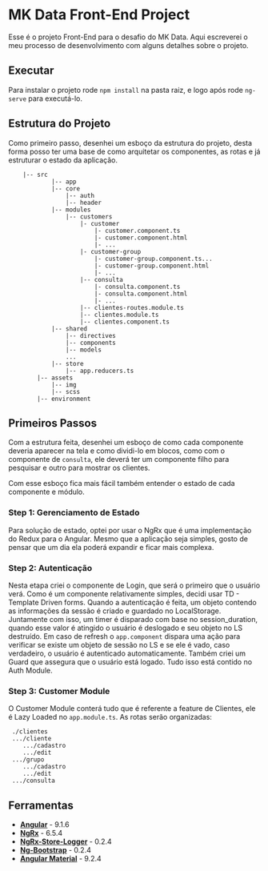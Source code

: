 # MK Data Front-End Project

Esse é o projeto Front-End para o desafio do MK Data. Aqui escreverei o meu processo de desenvolvimento
com alguns detalhes sobre o projeto.

## Executar

Para instalar o projeto rode `npm install` na pasta raiz, e logo após rode `ng-serve` para executá-lo.

## Estrutura do Projeto

Como primeiro passo, desenhei um esboço da estrutura do projeto, desta forma posso ter uma base de
como arquitetar os componentes, as rotas e já estruturar o estado da aplicação.

```
    |-- src
            |-- app
            |-- core
                |-- auth
                |-- header
            |-- modules
                |-- customers
                    |- customer
                        |- customer.component.ts
                        |- customer.component.html
                        |- ...
                    |- customer-group
                        |- customer-group.component.ts...
                        |- customer-group.component.html
                        |- ...
                    |-- consulta
                        |- consulta.component.ts
                        |- consulta.component.html
                        |- ...
                    |-- clientes-routes.module.ts
                    |-- clientes.module.ts
                    |-- clientes.component.ts
            |-- shared
                |-- directives
                |-- components
                |-- models
                ...
            |-- store
                |-- app.reducers.ts
        |-- assets
            |-- img
            |-- scss
        |-- environment
```

## Primeiros Passos

Com a estrutura feita, desenhei um esboço de como cada componente deveria aparecer na tela e como
dividi-lo em blocos, como com o componente de `consulta`, ele deverá ter um componente filho para pesquisar e
outro para mostrar os clientes.

Com esse esboço fica mais fácil também entender o estado de cada componente e módulo.

### Step 1: Gerenciamento de Estado

Para solução de estado, optei por usar o NgRx que é uma implementação do Redux para o Angular. Mesmo que
a aplicação seja simples, gosto de pensar que um dia ela poderá expandir e ficar mais complexa.

### Step 2: Autenticação

Nesta etapa criei o componente de Login, que será o primeiro que o usuário verá. Como é um componente
relativamente simples, decidi usar TD - Template Driven forms. Quando a autenticação é feita, um objeto contendo
as informações da sessão é criado e guardado no LocalStorage. Juntamente com isso, um timer é disparado com base no
session_duration, quando esse valor é atingido o usuário é deslogado e seu objeto no LS destruído. Em caso de refresh
o `app.component` dispara uma ação para verificar se existe um objeto de sessão no LS e se ele é vado, caso verdadeiro,
o usuário é autenticado automaticamente. Também criei um Guard que assegura que o usuário está logado. Tudo isso 
está contido no Auth Module.

### Step 3: Customer Module

O Customer Module conterá tudo que é referente a feature de Clientes, ele é Lazy Loaded no `app.module.ts`.
As rotas serão organizadas: 
```
 ./clientes
 .../cliente
    .../cadastro
    .../edit
 .../grupo
    .../cadastro
    .../edit
 .../consulta
```

## Ferramentas

* **[Angular](https://angular.io/)** - 9.1.6
* **[NgRx](https://ngrx.io/)** - 6.5.4
* **[NgRx-Store-Logger](https://www.npmjs.com/package/ngrx-store-logger)** - 0.2.4
* **[Ng-Bootstrap](https://ng-bootstrap.github.io/)** - 0.2.4
* **[Angular Material](https://material.angular.io/)** - 9.2.4
